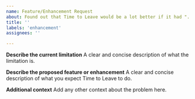```yaml
---
name: Feature/Enhancement Request
about: Found out that Time to Leave would be a lot better if it had "..."? Tell us!
title: ''
labels: 'enhancement'
assignees: ''

---
```


**Describe the current limitation**
A clear and concise description of what the limitation is.

**Describe the proposed feature or enhancement**
A clear and concise description of what you expect Time to Leave to do.

**Additional context**
Add any other context about the problem here.
